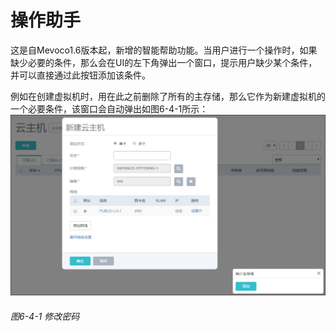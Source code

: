 # 操作助手
这是自Mevoco1.6版本起，新增的智能帮助功能。当用户进行一个操作时，如果缺少必要的条件，那么会在UI的左下角弹出一个窗口，提示用户缺少某个条件，并可以直接通过此按钮添加该条件。

例如在创建虚拟机时，用在此之前删除了所有的主存储，那么它作为新建虚拟机的一个必要条件，该窗口会自动弹出如图6-4-1所示：
![png](../images/6-4-1.png "图6-4-1  修改密码")
###### 图6-4-1 修改密码